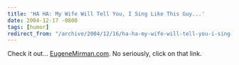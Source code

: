 ```yaml
---
title: 'HA HA: My Wife Will Tell You, I Sing Like This Guy...'
date: 2004-12-17 -0800
tags: [humor]
redirect_from: "/archive/2004/12/16/ha-ha-my-wife-will-tell-you-i-sing-like-this-guy.aspx/"
---
```


Check it out... [EugeneMirman.com](http://www.eugenemirman.com/). No
seriously, click on that link.

